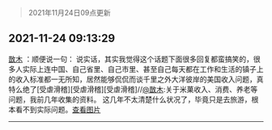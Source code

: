 > 2021年11月24日09点更新
<link rel="stylesheet" href="https://cdn.jsdelivr.net/gh/taotie6/sampleJSON@main/css/photo_show.css">
<meta name="referrer" content="no-referrer" />


 ## 2021-11-24 09:13:29 

 [㪚木](https://www.coolapk.com/feed/31674289?shareKey=OWFkOTUxODMxZWY2NjE5ZDk4NGE~) ：顺便说一句：
说实话，其实我觉得这个话题下面很多回复都蛮搞笑的，很多人实际上连中国、自己省里、自己市里、甚至自己每天都在工作和生活的镇子上的收入标准都一无所知，居然能够侃侃而谈千里之外大洋彼岸的美国收入问题<!--break-->，真特么绝了[受虐滑稽][受虐滑稽][受虐滑稽]//<a class="feed-link-uname" href="/u/㪚木">@㪚木</a>:关于米菓收入、消费、养老等问题，我前几年收集的资料。
这几年不太清楚什么状况了，毕竟只是去旅游，根本看不到实际问题。<a class="feed-forward-pic" href="http://image.coolapk.com/feed/2021/1124/08/1081091_5f913ffe_5023_4864_897@870x9525.jpeg">查看图片</a> 

<div class="album">
</div>

 ------- 

